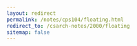 ```yaml
---
layout: redirect
permalink: /notes/cps104/floating.html
redirect_to: /csarch-notes/2000/floating
sitemap: false
---
```

